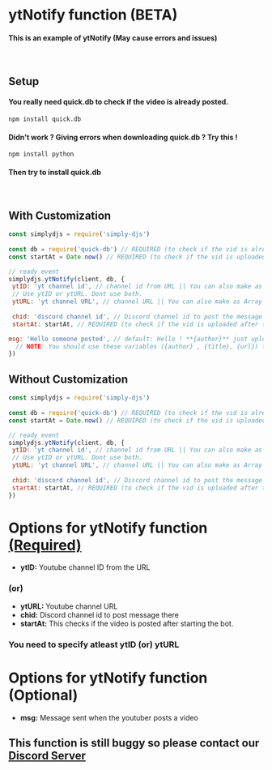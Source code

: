 # ytNotify function (BETA)
#### This is an example of ytNotify (May cause errors and issues)
<br>

## Setup
#### You really need quick.db to check if the video is already posted.
```
npm install quick.db
```
#### Didn't work ? Giving errors when downloading quick.db ? Try this !
```
npm install python
```
#### Then try to install quick.db
<br>

## With Customization
```js
const simplydjs = require('simply-djs')
 
const db = require('quick-db') // REQUIRED (to check if the vid is already posted in discord)
const startAt = Date.now() // REQUIRED (to check if the vid is uploaded after the bot started)

// ready event
simplydjs.ytNotify(client, db, {
 ytID: 'yt channel id', // channel id from URL || You can also make as Array like ['channel 1', 'channel 2']
 // Use ytID or ytURL. Dont use both.
 ytURL: 'yt channel URL', // channel URL || You can also make as Array like ['channel 1', 'channel 2']
 
 chid: 'discord channel id', // Discord channel id to post the message
 startAt: startAt, // REQUIRED (to check if the vid is uploaded after the bot started)

msg: 'Hello someone posted', // default: Hello ! **{author}** just uploaded a new video **{title}**\n\n*{url}*
  // NOTE: You should use these variables ({author} , {title}, {url}) to build the message
})
```
## Without Customization
```js
const simplydjs = require('simply-djs')
 
const db = require('quick-db') // REQUIRED (to check if the vid is already posted in discord)
const startAt = Date.now() // REQUIRED (to check if the vid is uploaded after the bot started)

// ready event
simplydjs.ytNotify(client, db, {
 ytID: 'yt channel id', // channel id from URL || You can also make as Array like ['channel 1', 'channel 2']
 // Use ytID or ytURL. Dont use both.
 ytURL: 'yt channel URL', // channel URL || You can also make as Array like ['channel 1', 'channel 2']
 
 chid: 'discord channel id', // Discord channel id to post the message
 startAt: startAt, // REQUIRED (to check if the vid is uploaded after the bot started)
})
```

# Options for ytNotify function [(Required)](https://github.com/Rahuletto/simply-djs/edit/main/Examples/ytNotify.md)
- **ytID:** Youtube channel ID from the URL
### (or)
- **ytURL:** Youtube channel URL
- **chid:** Discord channel id to post message there
- **startAt:** This checks if the video is posted after starting the bot.

### You need to specify atleast ytID (or) ytURL

# Options for ytNotify function (Optional)
- **msg:** Message sent when the youtuber posts a video

## This function is still buggy so please contact our [Discord Server](https://discord.gg/3JzDV9T5Fn)
